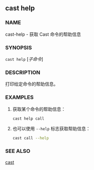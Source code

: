 ## cast help

### NAME

cast-help - 获取 Cast 命令的帮助信息

### SYNOPSIS

``cast help`` [*子命令*]

### DESCRIPTION

打印给定命令的帮助信息。

### EXAMPLES

1. 获取某个命令的帮助信息：
    ```sh
    cast help call
    ```

2. 也可以使用 `--help` 标志获取帮助信息：
    ```sh
    cast call --help
    ```

### SEE ALSO

[cast](./cast.md)